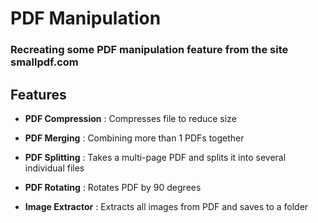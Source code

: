 # PDF Manipulation

### Recreating some PDF manipulation feature from the site smallpdf.com

## Features

- **PDF Compression**
: Compresses file to reduce size

- **PDF Merging**
: Combining more than 1 PDFs together

- **PDF Splitting**
: Takes a multi-page PDF and splits it into several individual files

- **PDF Rotating**
: Rotates PDF by 90 degrees

- **Image Extractor**
: Extracts all images from PDF and saves to a folder